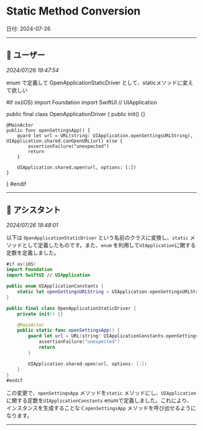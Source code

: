 # Static Method Conversion

日付: 2024-07-26

---

## 👤 ユーザー
*2024/07/26 19:47:54*

enum で定義して OpenApplicationStaticDriver として、staticメソッドに変えて欲しい

#if os(iOS)
import Foundation
import SwiftUI // UIApplication

public final class OpenApplicationDriver {
    public init() {}

    @MainActor
    public func openSettingsApp() {
        guard let url = URL(string: UIApplication.openSettingsURLString), UIApplication.shared.canOpenURL(url) else {
            assertionFailure("unexpected")
            return
        }

        UIApplication.shared.open(url, options: [:])
    }
}
#endif

---

## 🤖 アシスタント
*2024/07/26 19:48:01*

以下は `OpenApplicationStaticDriver` という名前のクラスに変換し、`static` メソッドとして定義したものです。また、`enum` を利用して`UIApplication`に関する定数を定義しました。

```swift
#if os(iOS)
import Foundation
import SwiftUI // UIApplication

public enum UIApplicationConstants {
    static let openSettingsURLString = UIApplication.openSettingsURLString
}

public final class OpenApplicationStaticDriver {
    private init() {}

    @MainActor
    public static func openSettingsApp() {
        guard let url = URL(string: UIApplicationConstants.openSettingsURLString), UIApplication.shared.canOpenURL(url) else {
            assertionFailure("unexpected")
            return
        }

        UIApplication.shared.open(url, options: [:])
    }
}
#endif
```

この変更で、`openSettingsApp` メソッドを`static` メソッドにし、`UIApplication` に関する定数を`UIApplicationConstants` enumで定義しました。これにより、インスタンスを生成することなく`openSettingsApp` メソッドを呼び出せるようになります。

---
